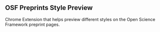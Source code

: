 ## OSF Preprints Style Preview
Chrome Extension that helps preview different styles on the Open Science Framework preprint pages.

